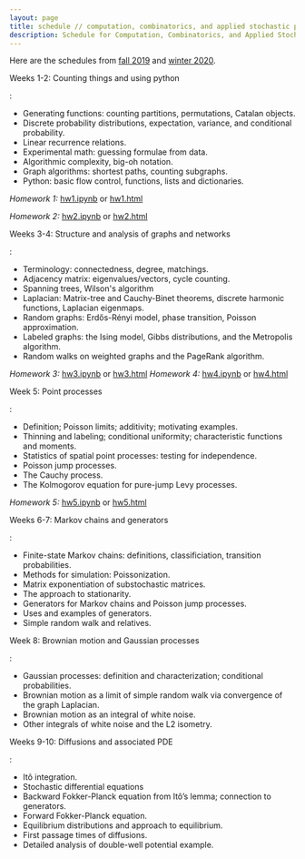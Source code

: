 ```yaml
---
layout: page
title: schedule // computation, combinatorics, and applied stochastic processes
description: Schedule for Computation, Combinatorics, and Applied Stochastic Processes
---
```


Here are the schedules from [fall 2019](../2019/fall_schedule.md)
and [winter 2020](../2019/winter_schedule.md).

Weeks 1-2: Counting things and using python

:  

- Generating functions: counting partitions, permutations, Catalan objects.
- Discrete probability distributions, expectation, variance, and conditional probability.
- Linear recurrence relations.
- Experimental math: guessing formulae from data.
- Algorithmic complexity, big-oh notation.
- Graph algorithms: shortest paths, counting subgraphs.
- Python: basic flow control, functions, lists and dictionaries.

*Homework 1:* [hw1.ipynb](../assignments/fall/hw1.ipynb) or [hw1.html](../assignments/fall/hw1.html)

*Homework 2:* [hw2.ipynb](../assignments/fall/hw2.ipynb) or [hw2.html](../assignments/fall/hw2.html)


Weeks 3-4: Structure and analysis of graphs and networks

:  

- Terminology: connectedness, degree, matchings.
- Adjacency matrix: eigenvalues/vectors, cycle counting.
- Spanning trees, Wilson's algorithm
- Laplacian: Matrix-tree and Cauchy-Binet theorems, discrete harmonic functions, Laplacian eigenmaps.
- Random graphs: Erdős-Rényi model, phase transition, Poisson approximation.
- Labeled graphs: the Ising model, Gibbs distributions, and the Metropolis algorithm.
- Random walks on weighted graphs and the PageRank algorithm.

*Homework 3:* [hw3.ipynb](../assignments/fall/hw3.ipynb) or [hw3.html](../assignments/fall/hw3.html)
*Homework 4:* [hw4.ipynb](../assignments/fall/hw4.ipynb) or [hw4.html](../assignments/fall/hw4.html)

Week 5: Point processes

:  

- Definition; Poisson limits; additivity; motivating examples.
- Thinning and labeling; conditional uniformity; characteristic functions and moments.
- Statistics of spatial point processes: testing for independence.
- Poisson jump processes.
- The Cauchy process.
- The Kolmogorov equation for pure-jump Levy processes.

*Homework 5:* [hw5.ipynb](../assignments/fall/hw5.ipynb) or [hw5.html](../assignments/fall/hw5.html)

Weeks 6-7: Markov chains and generators

:  

- Finite-state Markov chains: definitions, classificiation, transition probabilities.
- Methods for simulation: Poissonization.
- Matrix exponentiation of substochastic matrices.
- The approach to stationarity.
- Generators for Markov chains and Poisson jump processes.
- Uses and examples of generators.
- Simple random walk and relatives.


Week 8: Brownian motion and Gaussian processes

:  

- Gaussian processes: definition and characterization; conditional probabilities.
- Brownian motion as a limit of simple random walk via convergence of the graph Laplacian.
- Brownian motion as an integral of white noise.
- Other integrals of white noise and the L2 isometry.


Weeks 9-10: Diffusions and associated PDE

:  

- Itô integration.
- Stochastic differential equations
- Backward Fokker-Planck equation from Itô’s lemma; connection to generators. 
- Forward Fokker-Planck equation.
- Equilibrium distributions and approach to equilibrium. 
- First passage times of diffusions. 
- Detailed analysis of double-well potential example.  

